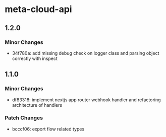 # meta-cloud-api

## 1.2.0

### Minor Changes

- 34f780a: add missing debug check on logger class and parsing object correctly with inspect

## 1.1.0

### Minor Changes

- df83318: implement nextjs app router webhook handler and refactoring architecture of handlers

### Patch Changes

- bcccf06: export flow related types
